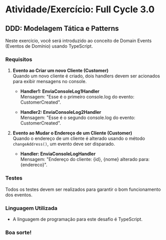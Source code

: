 # Atividade/Exercício: Full Cycle 3.0

## DDD: Modelagem Tática e Patterns

Neste exercício, você será introduzido ao conceito de Domain Events (Eventos de Domínio) usando TypeScript.

### Requisitos

1. **Evento ao Criar um novo Cliente (Customer)**  
   Quando um novo cliente é criado, dois handlers devem ser acionados para exibir mensagens no console.

    - **Handler1: EnviaConsoleLog1Handler**  
      Mensagem: "Esse é o primeiro console.log do evento: CustomerCreated".

    - **Handler2: EnviaConsoleLog2Handler**  
      Mensagem: "Esse é o segundo console.log do evento: CustomerCreated".

2. **Evento ao Mudar o Endereço de um Cliente (Customer)**  
   Quando o endereço de um cliente é alterado usando o método `changeAddress()`, um evento deve ser disparado.

    - **Handler: EnviaConsoleLogHandler**  
      Mensagem: "Endereço do cliente: {id}, {nome} alterado para: {endereco}".

### Testes

Todos os testes devem ser realizados para garantir o bom funcionamento dos eventos.

### Linguagem Utilizada

* A linguagem de programação para este desafio é TypeScript.

### Boa sorte!
